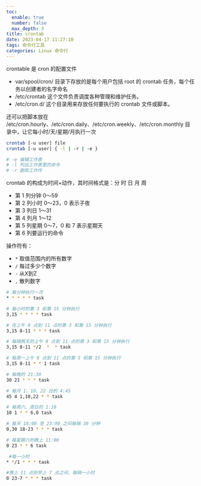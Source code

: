 ```yaml
---
toc:
  enable: true
  number: false
  max_depth: 3
title: crontab
date: 2023-04-17 11:27:10
tags: 命令行工具
categories: Linux 命令行
---
```


crontable 是 cron 的配置文件

- var/spool/cron/ 目录下存放的是每个用户包括 root 的 crontab 任务，每个任务以创建者的名字命名
- /etc/crontab 这个文件负责调度各种管理和维护任务。
- /etc/cron.d/ 这个目录用来存放任何要执行的 crontab 文件或脚本。

还可以把脚本放在 /etc/cron.hourly、/etc/cron.daily、/etc/cron.weekly、/etc/cron.monthly 目录中，让它每小时/天/星期/月执行一次

```sh
crontab [-u user] file
crontab [-u user] { -l | -r | -e }

# -e 编辑工作表
# -l 列出工作表里的命令
# -r 删除工作作
```

crontab 的构成为时间+动作，其时间格式是：分 时 日 月 周

- 第 1 列分钟 0～59
- 第 2 列小时 0～23，0 表示子夜
- 第 3 列日 1～31
- 第 4 列月 1～12
- 第 5 列星期 0～7，0 和 7 表示星期天
- 第 6 列要运行的命令

操作符有：

- `*` 取值范围内的所有数字
- `/` 每过多少个数字
- `-` 从X到Z
- `,` 散列数字

```sh
# 每分钟执行一次
* * * * * task

# 每小时的第 3 和第 15 分钟执行
3,15 * * * * task

# 在上午 8 点到 11 点的第 3 和第 15 分钟执行
3,15 8-11 * * * task

# 每隔两天的上午 8 点到 11 点的第 3 和第 15 分钟执行
3,15 8-11 */2  *  * task

# 每周一上午 8 点到 11 点的第 3 和第 15 分钟执行
3,15 8-11 * * 1 task

# 每晚的 21:30
30 21 * * * task

# 每月 1、10、22 日的 4:45
45 4 1,10,22 * * task

# 每周六、周日的 1:10
10 1 * * 6,0 task

# 每天 18:00 至 23:00 之间每隔 30 分钟
0,30 18-23 * * * task

# 每星期六的晚上 11:00
0 23 * * 6 task

 #每一小时
* */1 * * * task

#晚上 11 点到早上 7 点之间，每隔一小时
0 23-7 * * * task
```